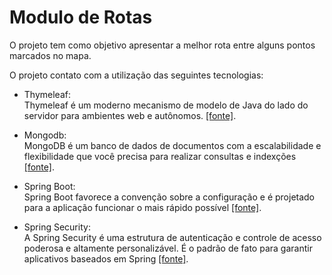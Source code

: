 # Modulo de Rotas

O projeto tem como objetivo apresentar a melhor rota entre alguns pontos marcados no mapa.

O projeto contato com a utilização das seguintes tecnologias:

 * Thymeleaf: \
  Thymeleaf é um moderno mecanismo de modelo de Java do lado do servidor para ambientes web e autônomos. [[fonte]](www.thymeleaf.org/).
  
  
 *  Mongodb: \
 MongoDB é um banco de dados de documentos com a escalabilidade e flexibilidade que você precisa para realizar consultas e indexções [[fonte]](https://www.mongodb.com/what-is-mongodb).
 
 
 * Spring Boot: \
 Spring Boot favorece a convenção sobre a configuração e é projetado para a aplicação funcionar o mais rápido possível [[fonte]](https://projects.spring.io/spring-boot/).
 
 
 * Spring Security: \
 A Spring Security é uma estrutura de autenticação e controle de acesso poderosa e altamente personalizável. É o padrão de fato para garantir aplicativos baseados em Spring [[fonte]](https://projects.spring.io/spring-security/).
